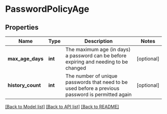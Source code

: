 # PasswordPolicyAge


## Properties
Name | Type | Description | Notes
------------ | ------------- | ------------- | -------------
**max_age_days** | **int** | The maximum age (in days) a password can be before expiring and needing to be changed | [optional] 
**history_count** | **int** | The number of unique passwords that need to be used before a previous password is permitted again | [optional] 

[[Back to Model list]](../README.md#documentation-for-models) [[Back to API list]](../README.md#documentation-for-api-endpoints) [[Back to README]](../README.md)


